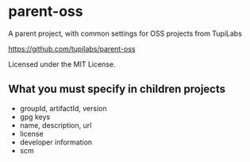 # parent-oss

A parent project, with common settings for OSS projects from TupiLabs

https://github.com/tupilabs/parent-oss

Licensed under the MIT License.

## What you must specify in children projects

* groupId, artifactId, version
* gpg keys
* name, description, url
* license
* developer information
* scm



